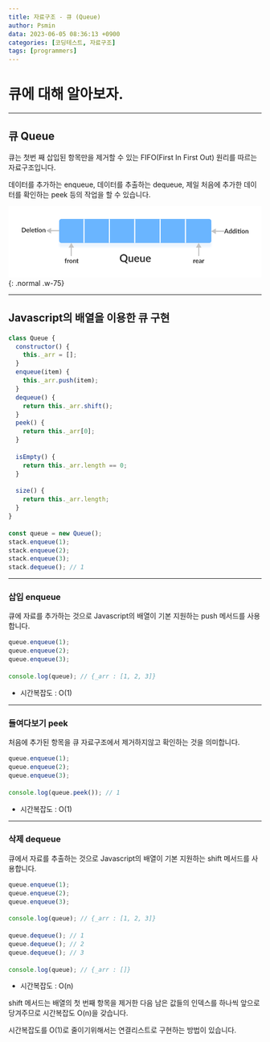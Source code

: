 ```yaml
---
title: 자료구조 - 큐 (Queue)
author: Psmin
data: 2023-06-05 08:36:13 +0900
categories: [코딩테스트, 자료구조]
tags: [programmers]
---
```


# 큐에 대해 알아보자.

---

## 큐 Queue

큐는 첫번 째 삽입된 항목만을 제거할 수 있는 FIFO(First In First Out) 원리를 따르는 자료구조입니다.

데이터를 추가하는 enqueue, 데이터를 추출하는 dequeue, 제일 처음에 추가한 데이터를 확인하는 peek 등의 작업을 할 수 있습니다.

![queue](/assets/img/queue.png){: .normal .w-75}

---

## Javascript의 배열을 이용한 큐 구현

```js
class Queue {
  constructor() {
    this._arr = [];
  }
  enqueue(item) {
    this._arr.push(item);
  }
  dequeue() {
    return this._arr.shift();
  }
  peek() {
    return this._arr[0];
  }

  isEmpty() {
    return this._arr.length == 0;
  }

  size() {
    return this._arr.length;
  }
}

const queue = new Queue();
stack.enqueue(1);
stack.enqueue(2);
stack.enqueue(3);
stack.dequeue(); // 1
```

---

### 삽입 enqueue

큐에 자료를 추가하는 것으로 Javascript의 배열이 기본 지원하는 push 메서드를 사용합니다.

```js
queue.enqueue(1);
queue.enqueue(2);
queue.enqueue(3);

console.log(queue); // {_arr : [1, 2, 3]}
```

- 시간복잡도 : O(1)

---

### 들여다보기 peek

처음에 추가된 항목을 큐 자료구조에서 제거하지않고 확인하는 것을 의미합니다.

```js
queue.enqueue(1);
queue.enqueue(2);
queue.enqueue(3);

console.log(queue.peek()); // 1
```

- 시간복잡도 : O(1)

---

### 삭제 dequeue

큐에서 자료를 추출하는 것으로 Javascript의 배열이 기본 지원하는 shift 메서드를 사용합니다.

```js
queue.enqueue(1);
queue.enqueue(2);
queue.enqueue(3);

console.log(queue); // {_arr : [1, 2, 3]}

queue.dequeue(); // 1
queue.dequeue(); // 2
queue.dequeue(); // 3

console.log(queue); // {_arr : []}
```

- 시간복잡도 : O(n)

shift 메서드는 배열의 첫 번째 항목을 제거한 다음 남은 값들의 인덱스를 하나씩 앞으로 당겨주므로 시간복잡도 O(n)을 갖습니다.

시간복잡도를 O(1)로 줄이기위해서는 연결리스트로 구현하는 방법이 있습니다.
